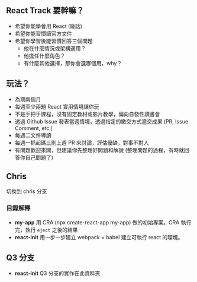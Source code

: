 ## React Track 要幹嘛？

- 希望你能學會用 React (廢話)
- 希望你能習慣讀官方文件
- 希望你學習後能習慣回答三個問題
  - 他在什麼情況或架構適用？
  - 他擔任什麼角色？
  - 有什麼其他選擇，那你會選哪個用，why？

## 玩法？

- 為期兩個月
- 每週至少兩題 React 實用情境讓你玩
- 不是手把手課程，沒有固定教材或影片教學，偏向自發性讀書會
- 透過 Github Issue 發表當週情境，透過指定的繳交方式遞交成果 (PR, Issue Comment, etc.)
- 每週二文件導讀
- 每週一抓起碼三則上週 PR 來討論，評估優缺，對事不對人
- 有問題歡迎來問，但建議你先整理好問題和解說 (整理問題的過程，有時就回答你自己問題了)

## Chris

切換到 chris 分支

### 目錄解釋

- **my-app** 用 CRA (npx create-react-app my-app) 做的初始專案。CRA 執行完，執行 `eject` 之後的結果
- **react-init** 用一步一步建立 webpack + babel 建立可執行 react 的環境。

## Q3 分支

- **react-init** Q3 分支的實作在此資料夾
